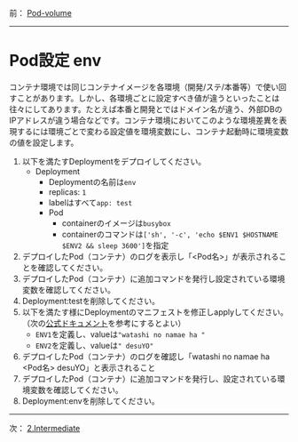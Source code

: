 前： [Pod-volume](Pod-volume.md)  

---

# Pod設定 env
コンテナ環境では同じコンテナイメージを各環境（開発/ステ/本番等）で使い回すことがあります。しかし、各環境ごとに設定すべき値が違うといったことは往々にしてあります。たとえば本番と開発とではドメイン名が違う、外部DBのIPアドレスが違う場合などです。コンテナ環境においてこのような環境差異を表現するには環境ごとで変わる設定値を環境変数にし、コンテナ起動時に環境変数の値を設定します。

1. 以下を満たすDeploymentをデプロイしてください。
   - Deployment
     - Deploymentの名前は``env``
     - replicas: ``1``
     - labelはすべて``app: test``
     - Pod
       - containerのイメージは``busybox``
       - containerのコマンドは``['sh', '-c', 'echo $ENV1 $HOSTNAME $ENV2 && sleep 3600']``を指定
2. デプロイしたPod（コンテナ）のログを表示し「<Pod名>」が表示されることを確認してください。
3. デプロイしたPod（コンテナ）に追加コマンドを発行し設定されている環境変数を確認してください。
4. Deployment:testを削除してください。
5. 以下を満たす様にDeploymentのマニフェストを修正しapplyしてください。（次の[公式ドキュメント](https://kubernetes.io/docs/tasks/inject-data-application/define-environment-variable-container/#define-an-environment-variable-for-a-container)を参考にするとよい）
   - ``ENV1``を定義し、valueは``"watashi no namae ha "``
   - ``ENV2``を定義し、valueは``" desuYO"``
6. デプロイしたPod（コンテナ）のログを確認し「watashi no namae ha <Pod名> desuYO」と表示されること
7. デプロイしたPod（コンテナ）に追加コマンドを発行し、設定されている環境変数を確認してください。
8. Deployment:envを削除してください。

---

次： [2.Intermediate](../2.Intermediate)